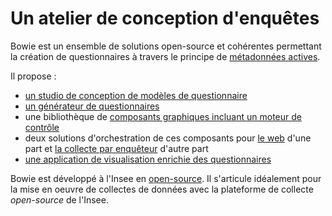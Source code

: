 # Un atelier de conception d'enquêtes

Bowie est un ensemble de solutions open-source et cohérentes permettant la création de questionnaires à travers le principe de [métadonnées actives](metadata/).

Il propose :

- [un studio de conception de modèles de questionnaire](pogues)
- [un générateur de questionnaires](eno/)
- une bibliothèque de [composants graphiques incluant un moteur de contrôle](lunatic)
- deux solutions d'orchestration de ces composants pour [le web](orchestrateurs/stromae) d'une part et [la collecte par enquêteur](orchestrateurs/queen) d'autre part
- [une application de visualisation enrichie des questionnaires](public-enemy)

Bowie est développé à l'Insee en [open-source](https://github.com/InseeFr/Bowie). Il s'articule idéalement pour la mise en oeuvre de collectes de données avec la plateforme de collecte _open-source_ de l'Insee.
